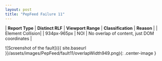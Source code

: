 ```yaml
---
layout: post
title: "PepFeed Failure 11"
---
```

| **Report Type** | **Distinct RLF** | **Viewport Range** | **Classification** | **Reason** |
| Element Collision|  | 934px-965px | NOI | No overlap of content, just DOM coordinates | 

![Screenshot of the fault]({{ site.baseurl }}/assets/images/PepFeed/fault11/overlapWidth949.png){: .center-image }